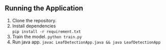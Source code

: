 ## Running the Application
1. Clone the repository.
2. Install dependencies  
   `pip install -r requirement.txt`
3. Train the model.
   `python train.py`
4. Run java app.
   `javac LeafDetectionApp.java && java LeafDetectionApp`

